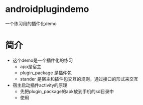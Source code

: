 # androidplugindemo
一个练习用的插件化demo

# 简介
- 这个demo是一个插件化的练习
  - app是宿主
  - plugin_package 是插件包
  - stander 是宿主和插件包交互的规则，通过接口的形式来交互
- 宿主启动插件activity的原理
  - 先把plugin_package的apk放到手机的sd目录中
  - 使用

